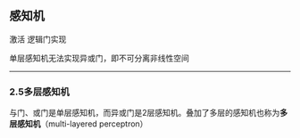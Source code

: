 ## 感知机

激活 逻辑门实现

单层感知机无法实现异或门，即不可分离非线性空间

---

### 2.5多层感知机

与门、或门是单层感知机，而异或门是2层感知机。叠加了多层的感知机也称为**多层感知机**（multi-layered perceptron）
